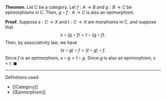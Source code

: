 **Theorem.** Let $\mathsf{C}$ be a category. Let $f:A\to B$ and $g:B\to C$ be epimorphisms in $\mathsf{C}$. Then, $g\circ f:A\to C$ is also an epimorphism.

**Proof.** Suppose $s:C\to X$ and $t:C\to X$ are morphisms in $\mathsf{C}$, and suppose that $$s\circ(g\circ f)=t\circ(g\circ f).$$Then, by associativity law, we have $$(s\circ g)\circ f=(t\circ g)\circ f.$$Since $f$ is an epimorphism, $s\circ g=t\circ g$. Since $g$ is also an epimorphism, $s=t$. $\blacksquare$
***
Definitions used:
- [[Category]]
- [[Epimorphism]]

